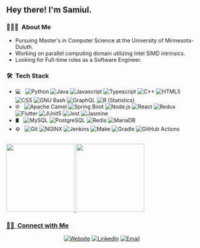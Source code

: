 <!-- <img src="https://raw.githubusercontent.com/samiu/AVS1508/master/assets/Aditya%20Vikram%20Singh%20Banner.png"> -->

<h2> Hey there! I'm Samiul.</h2>

<h3> 👨🏻‍💻 &nbsp;About Me </h3>

- Pursuing Master's in Computer Science at the University of Minnesota-Duluth.
- Working on parallel computing domain utilizing Intel SIMD intrinsics.
- Looking for Full-time roles as a Software Engineer.

<h3> 🛠 &nbsp;Tech Stack</h3>

- 💻 &nbsp;
  ![Python](https://img.shields.io/badge/-Python-333333?style=flat&logo=python)
  ![Java](https://img.shields.io/badge/-Java-333333?style=flat&logo=java)
  ![Javascript](https://img.shields.io/badge/-Javascript-333333?style=flat&logo=javascript)
  ![Typescript](https://img.shields.io/badge/-TypeScript-333333?style=flat&logo=typescript)
  ![C++](https://img.shields.io/badge/-C++-333333?style=flat&logo=C%2B%2B)
  ![HTML5](https://img.shields.io/badge/-HTML5-333333?style=flat&logo=HTML5)
  ![CSS](https://img.shields.io/badge/-CSS-333333?style=flat&logo=CSS3)
  ![GNU Bash](https://img.shields.io/badge/-GNU%20Bash-333333?style=flat&logo=gnubash)
  ![GraphQL](https://img.shields.io/badge/-GraphQL-333333?style=flat&logo=graphql&logoColor=E10098)
  ![R (Statistics)](https://img.shields.io/badge/-R-333333?style=flat&logo=R)
- 🌐 &nbsp;
  ![Apache Camel](https://img.shields.io/badge/-Apache%20Camel-333333?style=flat&logo=camel)
  ![Spring Boot](https://img.shields.io/badge/-Spring%20Boot-333333?style=flat&logo=springboot)
  ![Node.js](https://img.shields.io/badge/-Node.js-333333?style=flat&logo=node.js)
  ![React](https://img.shields.io/badge/-React-333333?style=flat&logo=react)
  ![Redux](https://img.shields.io/badge/-Redux-333333?style=flat&logo=redux)
  ![Flutter](https://img.shields.io/badge/-Flutter-333333?style=flat&logo=flutter&logoColor=02569B)
  ![JUnit5](https://img.shields.io/badge/-JUnit5-333333?style=flat&logo=junit5)
  ![Jest](https://img.shields.io/badge/-Jest-333333?style=flat&logo=jest&logoColor=C21325)
  ![Jasmine](https://img.shields.io/badge/-Jasmine-333333?style=flat&logo=jasmine&logoColor=8A4182)
- 🛢 &nbsp;
  ![MySQL](https://img.shields.io/badge/-MySQL-333333?style=flat&logo=mysql)
  ![PostgreSQL](https://img.shields.io/badge/-PostgreSQL-333333?style=flat&logo=postgresql)
  ![Redis](https://img.shields.io/badge/-Redis-333333?style=flat&logo=redis)
  ![MariaDB](https://img.shields.io/badge/-MariaDB-333333?style=flat&logo=mariadb)
- ⚙️ &nbsp;
  ![Git](https://img.shields.io/badge/-Git-333333?style=flat&logo=git)
  ![NGINX](https://img.shields.io/badge/-NGINX-333333?style=flat&logo=nginx&logoColor=009639)
  ![Jenkins](https://img.shields.io/badge/-Jenkins-333333?style=flat&logo=jenkins)
  ![Make](https://img.shields.io/badge/-Make-333333?style=flat&logo=make)
  ![Gradle](https://img.shields.io/badge/-Gradle-333333?style=flat&logo=gradle)
  ![GitHub Actions](https://img.shields.io/badge/-GitHub%20Actions-333333?style=flat&logo=githubactions)

<br/>

<a href="https://github.com/samiul123">
  <img height="180em" src="https://github-readme-stats.vercel.app/api?username=samiul123&theme=holi&show_icons=true" />
  <img height="180em" src="https://github-readme-stats.vercel.app/api/top-langs/?username=samiul123&theme=holi&layout=compact" />

<!-- [![GitHub Streak](https://streak-stats.demolab.com/?user=samiul123)](https://git.io/streak-stats) -->

<br/>

<h3> 🤝🏻 &nbsp;Connect with Me </h3>

<p align="center">
<a href="https://samiul123.github.io/"><img alt="Website" src="https://img.shields.io/badge/Website-https://samiul123.github.io-blue?style=flat-square&logo=google-chrome"></a>
<a href="https://www.linkedin.com/in/samiulmushfik/"><img alt="LinkedIn" src="https://img.shields.io/badge/LinkedIn-samiulmushfik-blue?style=flat-square&logo=linkedin"></a>
<a href="mailto:mushf001@d.umn.edu"><img alt="Email" src="https://img.shields.io/badge/Email-mushf001@d.umn.edu-blue?style=flat-square&logo=gmail"></a>
</p>
